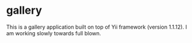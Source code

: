 gallery
=======

This is a gallery application built on top of Yii framework (version 1.1.12). I am working slowly towards full blown.